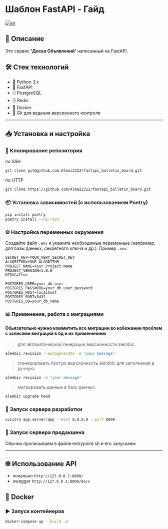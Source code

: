 # Шаблон FastAPI - Гайд
[![en](https://img.shields.io/badge/lang-en-red.svg)](https://github.com/Almaz2312/fastapi_bulletin_board/blob/master/README.eng.md)
## 📌 Описание
Это сервис **'Доска Объявлений'** написанный на FastAPI.

## 🛠️ Стек технологий
- 🐍 Python 3.x
- 🔹 FastAPI
- 🗄️ PostgreSQL
- 🗄️ Redis
- 🐳 Docker
- 🔗 Git для ведения версионного контроля
---

## 📥 Установка и настройка

### 🔽 Клонирование репозитория
по SSH
```bash
git clone git@github.com:Almaz2312/fastapi_bulletin_board.git
```
по HTTP
```bash
git clone https://github.com/Almaz2312/fastapi_bulletin_board.git
```
### 📦 Установка зависимостей (с использованием Poetry)
```bash
pip install poetry
poetry install --no-root
```

### ⚙️ Настройка переменных окружения
Создайте файл `.env` и укажите необходимые переменные (например, для базы данных, секретного ключа и др.). 
Пример `.env`:
```env
SECRET_KEY=YOUR_VERY_SECRET_KEY
ALGORITHM=YOUR_ALGORITHM
PROJECT_NAME=Your Project Name
PROJECT_VERSION=1.0.0
DEBUG=True

POSTGRES_USER=your_db_user
POSTGRES_PASSWORD=your_db_user_password
POSTGRES_HOST=localhost
POSTGRES_PORT=5432
POSTGRES_DB=your_db_name
```

### 📊 Применение, работа с миграциями
#### Обьязательно нужно коммитить все миграции во избежании проблем с записями миграций в бд и их применением
> для автоматической генерации версионности alembic:
```bash
alembic revision --autogenerate -m "your message"
```
> сгенерировать пустую версионность alembic для заполнения в ручную:
```bash
alembic revision -m "your message"
```
> мигрировать данные в базу данных:
```bash
alembic upgrade head
```

### 🚀 Запуск сервера разработки
```bash
uvicorn app.server:app --host 0.0.0.0 --port 8000
```
### 🚀 Запуск сервера продакшена
Обычно прописываем в файле entrypoint.sh и его запускаем

---


## 🌐 Использование API
- локально `http://127.0.0.1:8000/`
- swagger `http://127.0.0.1:8000/docs`

## 🐳 Docker
### ▶️ Запуск контейнеров
```bash
docker-compose up --build -d
```
